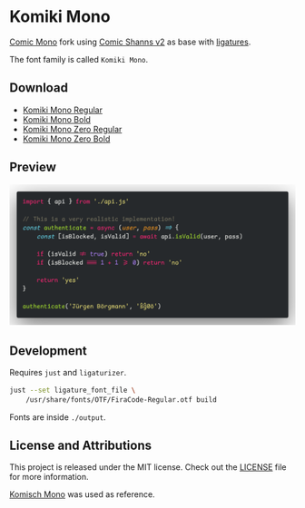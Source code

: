 # Komiki Mono

[Comic Mono](https://github.com/dtinth/comic-mono-font) fork using
[Comic Shanns v2](https://github.com/shannpersand/comic-shanns) as base with 
[ligatures](https://github.com/ToxicFrog/Ligaturizer).

The font family is called `Komiki Mono`.

## Download

- [Komiki Mono Regular](https://github.com/salif/komiki-mono/releases/download/v1.2024.813/KomikiMono-Regular.otf)
- [Komiki Mono Bold](https://github.com/salif/komiki-mono/releases/download/v1.2024.813/KomikiMono-Bold.otf)
- [Komiki Mono Zero Regular](https://github.com/salif/komiki-mono/releases/download/v1.2024.813/KomikiMonoZero-Regular.otf)
- [Komiki Mono Zero Bold](https://github.com/salif/komiki-mono/releases/download/v1.2024.813/KomikiMonoZero-Bold.otf)

## Preview

![Font Preview](preview.png)

## Development

Requires `just` and `ligaturizer`.

```sh
just --set ligature_font_file \
    /usr/share/fonts/OTF/FiraCode-Regular.otf build
```

Fonts are inside `./output`.

## License and Attributions

This project is released under the MIT license.
Check out the [LICENSE](LICENSE) file for more information.

[Komisch Mono](https://github.com/marcelhas/komisch-mono-font) was used as reference.
